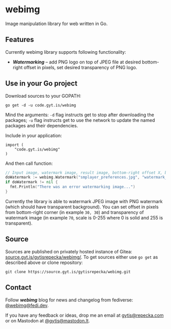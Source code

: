 # webimg

Image manipulation library for web written in Go.

## Features

Currently webimg library supports following functionality:

* ***Watermarking*** – add PNG logo on top of JPEG file at desired bottom-right offset in pixels, set desired transparency of PNG logo.

## Use in your Go project

Download sources to your GOPATH:
```
go get -d -u code.gyt.is/webimg
```
Mind the arguments: `-d` flag instructs get to stop after downloading the packages; `-u` flag instructs get to use the network to update the named packages and their dependencies.

Include in your application:
```
import (
	"code.gyt.is/webimg"
)
```
And then call function:
```go
// Input image, watermark image, result image, bottom-right offset X, bottom-right offset Y, watermark alpha
doWatermark := webimg.Watermark("smplayer_preferences.jpg", "watermark_inretio-logo.png", "result_img.jpg", 30, 30, 70)
if doWatermark != nil {
  fmt.Println("There was an error watermarking image...")
}
```

Currently the library is able to watermark JPEG image with PNG watermark (which should have transparent background). You can set offset in pixels from bottom-right corner (in example `30, 30`) and transparency of watermark image (in example `70`, scale is 0-255 where 0 is solid and 255 is transparent).

## Source

Sources are published on privately hosted instance of Gitea: [source.gyt.is/gytisrepecka/webimg/](https://source.gyt.is/gytisrepecka/webimg/). To get sources either use `go get` as described above or clone repository:
```
git clone https://source.gyt.is/gytisrepecka/webimg.git
```

## Contact

Follow ***webimg*** blog for news and changelog from fediverse: [@webimg@fedi.dev](https://fedi.dev/webimg/).

If you have any feedback or ideas, drop me an email at [gytis@repecka.com](mailto:gytis@repecka.com) or on Mastodon at [@gytis@mastodon.lt](https://mastodon.lt/@gytis).
